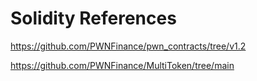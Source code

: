 # Solidity References

https://github.com/PWNFinance/pwn_contracts/tree/v1.2

https://github.com/PWNFinance/MultiToken/tree/main